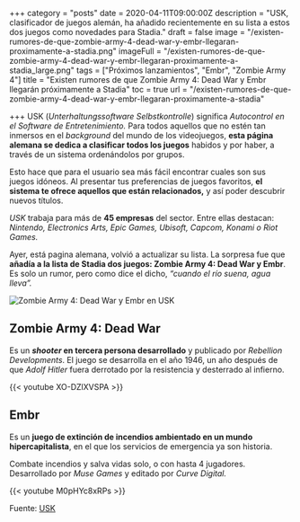 +++
category = "posts"
date = 2020-04-11T09:00:00Z
description = "USK, clasificador de juegos alemán, ha añadido recientemente en su lista a estos dos juegos como novedades para Stadia."
draft = false
image = "/existen-rumores-de-que-zombie-army-4-dead-war-y-embr-llegaran-proximamente-a-stadia.png"
imageFull = "/existen-rumores-de-que-zombie-army-4-dead-war-y-embr-llegaran-proximamente-a-stadia_large.png"
tags = ["Próximos lanzamientos", "Embr", "Zombie Army 4"]
title = "Existen rumores de que Zombie Army 4: Dead War y Embr llegarán próximamente a Stadia"
toc = true
url = "/existen-rumores-de-que-zombie-army-4-dead-war-y-embr-llegaran-proximamente-a-stadia"

+++
USK (_Unterhaltungssoftware Selbstkontrolle_) significa _Autocontrol en el Software de Entretenimiento._ Para todos aquellos que no estén tan inmersos en el _background_ del mundo de los videojuegos, **esta página alemana se dedica a clasificar todos los juegos** habidos y por haber, a través de un sistema ordenándolos por grupos.

Esto hace que para el usuario sea más fácil encontrar cuales son sus juegos idóneos. Al presentar tus preferencias de juegos favoritos, **el sistema te ofrece aquellos que están relacionados,** y así poder descubrir nuevos títulos.

_USK_ trabaja para más de **45 empresas** del sector. Entre ellas destacan: _Nintendo, Electronics Arts, Epic Games, Ubisoft, Capcom, Konami o Riot Games._

Ayer, está pagina alemana, volvió a actualizar su lista. La sorpresa fue que **añadía a la lista de Stadia dos juegos: Zombie Army 4: Dead War y Embr**. Es solo un rumor, pero como dice el dicho, _“cuando el río suena, agua lleva”._

<img class="u-borderImage u-lazyload lazyload" loading="lazy" data-src="/zombie-army-4-dead-war-y-embr-en-usk.png" alt="Zombie Army 4: Dead War y Embr en USK" title="Zombie Army 4: Dead War y Embr en USK" />

## Zombie Army 4: Dead War

Es un **_shooter_ en tercera persona desarrollado** y publicado por _Rebellion Developments_. El juego se desarrolla en el año 1946, un año después de que _Adolf Hitler_ fuera derrotado por la resistencia y desterrado al infierno.

<div class="u-youtube">
  {{< youtube XO-DZlXVSPA >}}
</div>

## Embr

Es un **juego de extinción de incendios ambientado en un mundo hipercapitalista**, en el que los servicios de emergencia ya son historia. 

Combate incendios y salva vidas solo, o con hasta 4 jugadores. Desarrollado por _Muse Games_ y editado por _Curve Digital._

<div class="u-youtube">
  {{< youtube M0pHYc8xRPs >}}
</div>

Fuente: <a class="u-anchor" href="https://usk.de/" target="_blank" rel="nofollow noopener">USK</a>